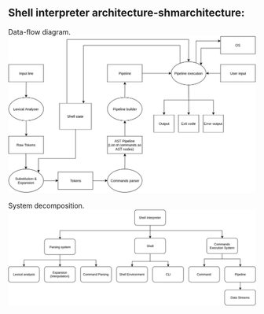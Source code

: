 ## Shell interpreter architecture-shmarchitecture:

Data-flow diagram.
![Data-flow diagram](https://raw.githubusercontent.com/karvozavr/software-design-spring-2019/hw1-cli/ShellDataDlow.png)

System decomposition.
![System decomposition](https://raw.githubusercontent.com/karvozavr/software-design-spring-2019/hw1-cli/SystemArchitecture.png)
